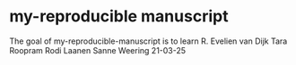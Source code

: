 # my-reproducible manuscript

<!-- badges: start -->
<!-- badges: end -->

The goal of my-reproducible-manuscript is to learn R.
Evelien van Dijk
Tara Roopram
Rodi Laanen
Sanne Weering
21-03-25

